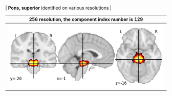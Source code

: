 


| **Pons, superior** identified on various resolutions |

| 256 resolution, the component index number is 129|  
|:---:|  
| ![Component 256](../256/final/129.jpg "From component 256: Pons, superior") |